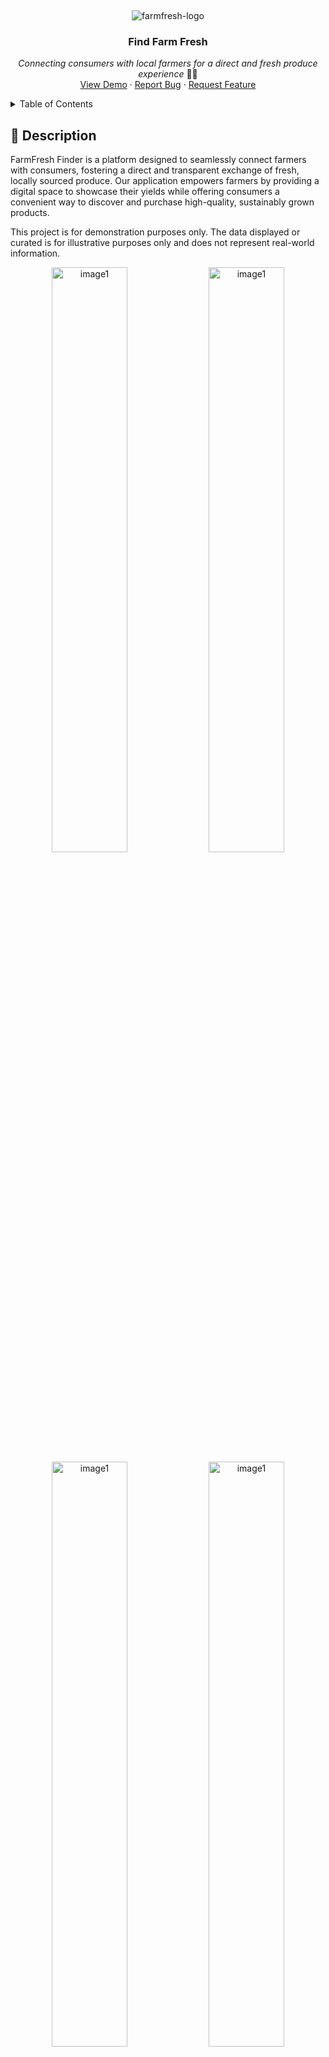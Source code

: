 &nbsp;

<p display="flex" align="center" justify="center">
    <img src="https://github.com/Ktn-mariam/FarmFresh-Finder/assets/113761859/148e7c5a-ad43-480c-bb06-725f77eae9df" alt="farmfresh-logo" />
    <h3 align="center">Find Farm Fresh</h3>
</p>
<p align="center">
    <em>Connecting consumers with local farmers for a direct and fresh produce experience</em> 🧑‍🌾
    <br/>
    <a href="">View Demo</a>
    ·
    <a href="https://github.com/Ktn-mariam/FarmFresh-Finder/issues">Report Bug</a>
    ·
    <a href="https://github.com/Ktn-mariam/FarmFresh-Finder/issues">Request Feature</a>
  </p>

<details>
  <summary>Table of Contents</summary>
  <ol>
    <li>
      <a href="#about-the-project">About The Project</a>
      <ul>
        <li><a href="#built-with">Built With</a></li>
      </ul>
    </li>
    <li>
      <a href="#getting-started">Getting Started</a>
      <ul>
        <li><a href="#prerequisites">Prerequisites</a></li>
        <li><a href="#installation">Installation</a></li>
      </ul>
    </li>
    <li><a href="#usage">Usage</a></li>
    <li><a href="#roadmap">Roadmap</a></li>
    <li><a href="#contributing">Contributing</a></li>
    <li><a href="#license">License</a></li>
    <li><a href="#contact">Contact</a></li>
    <li><a href="#acknowledgments">Acknowledgments</a></li>
  </ol>
</details>


## 🧐 Description


FarmFresh Finder is a platform designed to seamlessly connect farmers with consumers, fostering a direct and transparent exchange of fresh, locally sourced produce. Our application empowers farmers by providing a digital space to showcase their yields while offering consumers a convenient way to discover and purchase high-quality, sustainably grown products.


<p>This project is for demonstration purposes only. The data displayed or curated is for illustrative purposes only and does not represent real-world information.</p>


<div display="flex" align="center">
       <img src="https://github.com/user-attachments/assets/48ec8886-4a44-47cc-916c-ff35af453c82" alt="image1" width="49%"/>
       <img src="https://github.com/user-attachments/assets/ca45ba1b-c05b-4886-8456-144e740b3fe6" alt="image1" width="49%"/>
</div>

<div display="flex" align="center">
       <img src="https://github.com/user-attachments/assets/b53ab44b-35de-4df1-b012-9dc2a55d0d4c" alt="image1" width="49%"/>
       <img src="https://github.com/user-attachments/assets/ea6b53d8-d8f0-4fc3-8a81-76b193e717e3" alt="image1" width="49%"/>
</div>


<div display="flex" align="center">
    <img src="https://github.com/user-attachments/assets/0f109b2f-8fc9-4922-aae4-724240f2da00" alt="image1" width="49%"/>
    <img src="https://github.com/user-attachments/assets/e94bd2aa-55fa-4c2b-af1b-8213653eafa1" alt="image1" width="49%"/>
</div>


<div display="flex" align="center">
    <img src="https://github.com/user-attachments/assets/a899482c-55e0-44e4-9394-047cd530ec99" alt="image1" width="49%"/>
    <img src="https://github.com/user-attachments/assets/6fb27a5e-48ec-494f-bbf4-79bf6277abc1" alt="image2" width="49%"/>
</div>

## 🖥️ Prerequisites

## ⚙️ Installation


## 📚 Envirnoment variables

## ▶️ Run the project

<p align="right"><a href="#readme-top">back to top</a></p>

## 💡 Features

### As a consumer, you can:

- Discover fresh farm produce with doorstep delivery.
- Connect with local farmers, explore profiles, and access contact information.
- Leave and read reviews for transparent, trustworthy relationships.
- Join for free, enjoying an open marketplace for farmers and consumers.

### As a farmer, you can:

- Expand your market, and sell directly to consumers beyond local markets.
- Tailor product offerings, pricing, and promotions for market demands and consumer preferences.
- Collect valuable consumer feedback for continuous improvement in product quality and farming practices.
- Utilize a 30-day sales graph to track daily sales, gaining valuable insights.
- Showcase products online for visibility, even without delivery services.

<p align="right"><a href="#readme-top">back to top</a></p>

## 🤖 Technologies Used


<p align="right"><a href="#readme-top">back to top</a></p>

## 🛠️ Schema Design 

<p align="right"><a href="#readme-top">back to top</a></p>

## 🚧 API Documentation

### 1. 🛡️ Authentication Routes

| Action |  Route  | Method |
|:-----|:--------:|------:|
| User login for farmers and Consumers   | `api/v1/auth/login` | **POST** |
| Checks if email is already registered    |  `api/v1/auth/userExists/email/:email`  |   **GET** |
| Checks if name is already registered   | `api/v1/auth/userExists/name/:name` |    **GET** |
| Register Farmer   | `api/v1/auth/register/farmer` |    **POST** |
| Register Consumer   | `api/v1/auth/register/consumer` |    **POST** |
| Gets User Profile Information if token is present   | `api/v1/auth` |    **GET** |


### 2. 🧑‍🌾 Farmer Routes

| Action |  Route  | Method |
|:-----|:--------:|------:|
| Gets products of Farmer   | `api/v1/farmers/:farmerID/products` | **GET** |
| Add comment to Farmer    |  `api/v1/farmers/:farmerID/comments`  |   **PATCH** |
| Get Farmer profile information   | `api/v1/farmers/:farmerID` |    **GET** |
| Update Farmer   | `api/v1/farmers/` |    **PATCH** |


### 3. 👨 Consumer Routes

| Action |  Route  | Method |
|:-----|:--------:|------:|
| Gets products in shopping cart of Consumer   | `api/v1/consumers/shoppingCart` | **GET** |
| Adds farmer to following list of Consumer    |  `api/v1/consumers/followFarmer`  |   **PATCH** |
| Removes farmer from following list of Consumer   | `api/v1/consumers/unFollowFarmer` |    **PATCH** |
| Get Consumer profile Information   | `api/v1/consumers/:consumerID` |    **GET** |
| Update Consumer   | `api/v1/consumers` |    **PATCH** |


### 4. 🌾 Product Routes

| Action |  Route  | Method |
|:-----|:--------:|------:|
| Get All Products   | `api/v1/products/` | **GET** |
| Add Product   | `api/v1/products/` | **POST** |
| Get Top Rated Products    |  `api/v1/products/topRatedProducts`  |   **GET** |
| Get Discounted Products    |  `api/v1/products/discountedProducts`  |   **GET** |
| Get Recently added products of Farmer   | `api/v1/products/lastThirtyDayProducts/:farmerID` |    **GET** |
| Get Product Detail   | `api/v1/products/:productID` |    **GET** |
| Delete Product   | `api/v1/products/:productID` |    **DELETE** |
| Update Product   | `api/v1/products/:productID` |    **PATCH** |
| Get Products of Category   | `api/v1/products/category/:parentCategory` |    **GET** |
| Get Product Detail for Order   | `api/v1/products/orderDetail/:productID` |    **GET** |


### 5. 🚚 Order Routes

| Action |  Route  | Method |
|:-----|:--------:|------:|
| Get Orders of User   | `api/v1/orders/` | **GET** |
| Add Order   | `api/v1/orders/` | **POST** |
| Get Orders that need Review    |  `api/v1/orders/reviewOrders`  |   **GET** |
| Get Earning stats of Farmer For Graph    |  `api/v1/orders/getEarningsForLast30Days`  |   **GET** |
| Update Order   | `api/v1/orders/:orderID` |    **PATCH** |
| Delete Order   | `api/v1/orders/:orderID` |    **DELETE** |


### 6. 💬 Comment Routes

| Action |  Route  | Method |
|:-----|:--------:|------:|
| Get Number of Comments for Farmer   | `api/v1/comments/farmer/:farmerID/count` | **GET** |
| Get Comments of Farmer   | `api/v1/comments//farmer/:farmerID` | **GET** |
| Get Number of Comments for Product   | `api/v1/comments/product/:productID/count` | **GET** |
| Get Comments of Product   | `api/v1/comments/product/:productID` | **GET** |

<p align="right"><a href="#readme-top">back to top</a></p>


## 🔗 Deployment


<p align="right"><a href="#readme-top">back to top</a></p>